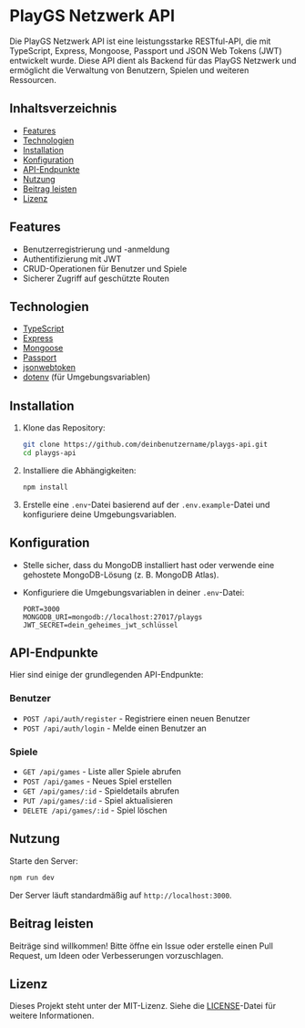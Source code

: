 # PlayGS Netzwerk API

Die PlayGS Netzwerk API ist eine leistungsstarke RESTful-API, die mit TypeScript, Express, Mongoose, Passport und JSON Web Tokens (JWT) entwickelt wurde. Diese API dient als Backend für das PlayGS Netzwerk und ermöglicht die Verwaltung von Benutzern, Spielen und weiteren Ressourcen.

## Inhaltsverzeichnis

- [Features](#features)
- [Technologien](#technologien)
- [Installation](#installation)
- [Konfiguration](#konfiguration)
- [API-Endpunkte](#api-endpunkte)
- [Nutzung](#nutzung)
- [Beitrag leisten](#beitrag-leisten)
- [Lizenz](#lizenz)

## Features

- Benutzerregistrierung und -anmeldung
- Authentifizierung mit JWT
- CRUD-Operationen für Benutzer und Spiele
- Sicherer Zugriff auf geschützte Routen

## Technologien

- [TypeScript](https://www.typescriptlang.org/)
- [Express](https://expressjs.com/)
- [Mongoose](https://mongoosejs.com/)
- [Passport](http://www.passportjs.org/)
- [jsonwebtoken](https://www.npmjs.com/package/jsonwebtoken)
- [dotenv](https://www.npmjs.com/package/dotenv) (für Umgebungsvariablen)

## Installation

1. Klone das Repository:

   ```bash
   git clone https://github.com/deinbenutzername/playgs-api.git
   cd playgs-api
   ```

2. Installiere die Abhängigkeiten:

   ```bash
   npm install
   ```

3. Erstelle eine `.env`-Datei basierend auf der `.env.example`-Datei und konfiguriere deine Umgebungsvariablen.

## Konfiguration

- Stelle sicher, dass du MongoDB installiert hast oder verwende eine gehostete MongoDB-Lösung (z. B. MongoDB Atlas).
- Konfiguriere die Umgebungsvariablen in deiner `.env`-Datei:
  
  ```
  PORT=3000
  MONGODB_URI=mongodb://localhost:27017/playgs
  JWT_SECRET=dein_geheimes_jwt_schlüssel
  ```

## API-Endpunkte

Hier sind einige der grundlegenden API-Endpunkte:

### Benutzer

- `POST /api/auth/register` - Registriere einen neuen Benutzer
- `POST /api/auth/login` - Melde einen Benutzer an

### Spiele

- `GET /api/games` - Liste aller Spiele abrufen
- `POST /api/games` - Neues Spiel erstellen
- `GET /api/games/:id` - Spieldetails abrufen
- `PUT /api/games/:id` - Spiel aktualisieren
- `DELETE /api/games/:id` - Spiel löschen

## Nutzung

Starte den Server:

```bash
npm run dev
```

Der Server läuft standardmäßig auf `http://localhost:3000`.

## Beitrag leisten

Beiträge sind willkommen! Bitte öffne ein Issue oder erstelle einen Pull Request, um Ideen oder Verbesserungen vorzuschlagen.

## Lizenz

Dieses Projekt steht unter der MIT-Lizenz. Siehe die [LICENSE](LICENSE)-Datei für weitere Informationen.